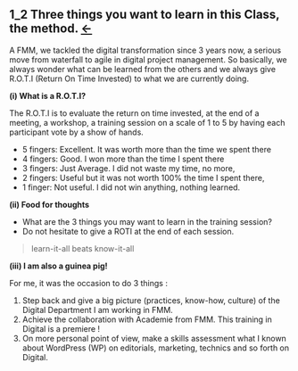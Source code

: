 ## 1_2 Three things you want to learn in this Class, the method. <a href="README.md">&#8592;</a><br>

A FMM, we tackled the digital transformation since 3 years now, a serious move from waterfall to agile in digital project management. So basically, we always wonder what can be learned from the others and we always give R.O.T.I (Return On Time Invested) to what we are currently doing.

**(i) What is a R.O.T.I?**

The R.O.T.I is to evaluate the return on time invested, at the end of a meeting, a workshop, a training session on a scale of 1 to 5 by having each participant vote by a show of hands.

- 5 fingers: Excellent. It was worth more than the time we spent there
- 4 fingers: Good. I won more than the time I spent there
- 3 fingers: Just Average. I did not waste my time, no more,
- 2 fingers: Useful but it was not worth 100% the time I spent there,
- 1 finger: Not useful. I did not win anything, nothing learned.

**(ii) Food for thoughts**
- What are the 3 things you may want to learn in the training session?
- Do not hesitate to give a ROTI at the end of each session.

> learn-it-all beats know-it-all

**(iii) I am also a guinea pig!**

For me, it was the occasion to do 3 things :

1. Step back and give a big picture (practices, know-how, culture) of the Digital Department I am working in FMM.
2. Achieve the collaboration with Academie from FMM. This training in Digital is a premiere !
3. On more personal point of view, make a skills assessment what I known about WordPress (WP) on editorials, marketing, technics and so forth on Digital.







